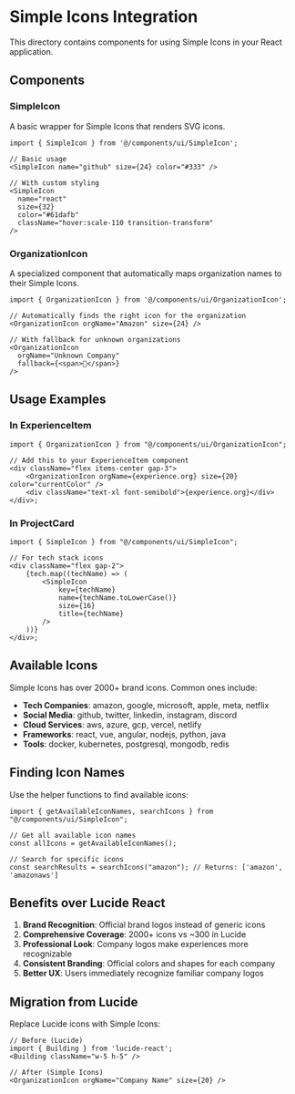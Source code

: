 # Simple Icons Integration

This directory contains components for using Simple Icons in your React application.

## Components

### SimpleIcon

A basic wrapper for Simple Icons that renders SVG icons.

```tsx
import { SimpleIcon } from '@/components/ui/SimpleIcon';

// Basic usage
<SimpleIcon name="github" size={24} color="#333" />

// With custom styling
<SimpleIcon
  name="react"
  size={32}
  color="#61dafb"
  className="hover:scale-110 transition-transform"
/>
```

### OrganizationIcon

A specialized component that automatically maps organization names to their Simple Icons.

```tsx
import { OrganizationIcon } from '@/components/ui/OrganizationIcon';

// Automatically finds the right icon for the organization
<OrganizationIcon orgName="Amazon" size={24} />

// With fallback for unknown organizations
<OrganizationIcon
  orgName="Unknown Company"
  fallback={<span>🏢</span>}
/>
```

## Usage Examples

### In ExperienceItem

```tsx
import { OrganizationIcon } from "@/components/ui/OrganizationIcon";

// Add this to your ExperienceItem component
<div className="flex items-center gap-3">
	<OrganizationIcon orgName={experience.org} size={20} color="currentColor" />
	<div className="text-xl font-semibold">{experience.org}</div>
</div>;
```

### In ProjectCard

```tsx
import { SimpleIcon } from "@/components/ui/SimpleIcon";

// For tech stack icons
<div className="flex gap-2">
	{tech.map((techName) => (
		<SimpleIcon
			key={techName}
			name={techName.toLowerCase()}
			size={16}
			title={techName}
		/>
	))}
</div>;
```

## Available Icons

Simple Icons has over 2000+ brand icons. Common ones include:

-   **Tech Companies**: amazon, google, microsoft, apple, meta, netflix
-   **Social Media**: github, twitter, linkedin, instagram, discord
-   **Cloud Services**: aws, azure, gcp, vercel, netlify
-   **Frameworks**: react, vue, angular, nodejs, python, java
-   **Tools**: docker, kubernetes, postgresql, mongodb, redis

## Finding Icon Names

Use the helper functions to find available icons:

```tsx
import { getAvailableIconNames, searchIcons } from "@/components/ui/SimpleIcon";

// Get all available icon names
const allIcons = getAvailableIconNames();

// Search for specific icons
const searchResults = searchIcons("amazon"); // Returns: ['amazon', 'amazonaws']
```

## Benefits over Lucide React

1. **Brand Recognition**: Official brand logos instead of generic icons
2. **Comprehensive Coverage**: 2000+ icons vs ~300 in Lucide
3. **Professional Look**: Company logos make experiences more recognizable
4. **Consistent Branding**: Official colors and shapes for each company
5. **Better UX**: Users immediately recognize familiar company logos

## Migration from Lucide

Replace Lucide icons with Simple Icons:

```tsx
// Before (Lucide)
import { Building } from 'lucide-react';
<Building className="w-5 h-5" />

// After (Simple Icons)
<OrganizationIcon orgName="Company Name" size={20} />
```
